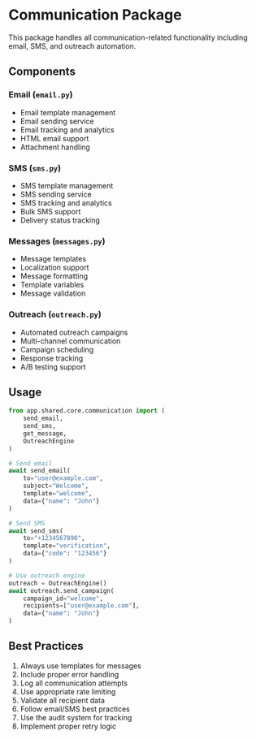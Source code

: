 # Communication Package

This package handles all communication-related functionality including email, SMS, and outreach automation.

## Components

### Email (`email.py`)
- Email template management
- Email sending service
- Email tracking and analytics
- HTML email support
- Attachment handling

### SMS (`sms.py`)
- SMS template management
- SMS sending service
- SMS tracking and analytics
- Bulk SMS support
- Delivery status tracking

### Messages (`messages.py`)
- Message templates
- Localization support
- Message formatting
- Template variables
- Message validation

### Outreach (`outreach.py`)
- Automated outreach campaigns
- Multi-channel communication
- Campaign scheduling
- Response tracking
- A/B testing support

## Usage

```python
from app.shared.core.communication import (
    send_email,
    send_sms,
    get_message,
    OutreachEngine
)

# Send email
await send_email(
    to="user@example.com",
    subject="Welcome",
    template="welcome",
    data={"name": "John"}
)

# Send SMS
await send_sms(
    to="+1234567890",
    template="verification",
    data={"code": "123456"}
)

# Use outreach engine
outreach = OutreachEngine()
await outreach.send_campaign(
    campaign_id="welcome",
    recipients=["user@example.com"],
    data={"name": "John"}
)
```

## Best Practices

1. Always use templates for messages
2. Include proper error handling
3. Log all communication attempts
4. Use appropriate rate limiting
5. Validate all recipient data
6. Follow email/SMS best practices
7. Use the audit system for tracking
8. Implement proper retry logic 